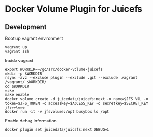 # Docker Volume Plugin for Juicefs

## Development

Boot up vagrant environment

``` shell
vagrant up
vagrant ssh
```

Inside vagrant

``` shell
export WORKDIR=~/go/src/docker-volume-juicefs
mkdir -p $WORKDIR
rsync -avz --exclude plugin --exclude .git --exclude .vagrant /vagrant/ $WORKDIR/
cd $WORKDIR
make
make enable
docker volume create -d juicedata/juicefs:next -o name=$JFS_VOL -o token=$JFS_TOKEN -o accesskey=$ACCESS_KEY -o secretkey=$SECRET_KEY jfsvolume
docker run -it -v jfsvolume:/opt busybox ls /opt
```

Enable debug information

``` shell
docker plugin set juicedata/juicefs:next DEBUG=1
```
